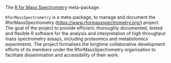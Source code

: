 The [R for Mass Spectrometry](https://RforMassSpectrometry.org) meta-package.

`RforMassSpectrometry` is a meta-package, to manage and document the
RforMassSpectrometry (https://www.rformassspectrometry.org/)
project. The goal of the project to provide efficient, thoroughly
documented, tested and flexible R software for the analysis and
interpretation of high throughput mass spectrometry assays, including
proteomics and metabolomics experiments. The project formalises the
longtime collaborative development efforts of its members under the
RforMassSpectrometry organisation to facilitate dissemination and
accessibility of their work.
